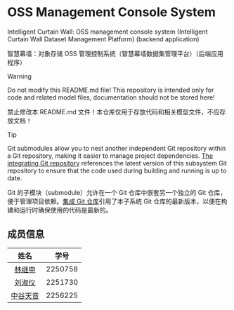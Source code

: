 # OSS Management Console System

Intelligent Curtain Wall: OSS management console system (Intelligent Curtain Wall Dataset Management Platform) (backend application)

智慧幕墙：对象存储 OSS 管理控制系统（智慧幕墙数据集管理平台）（后端应用程序）

> [!WARNING]
> Do not modify this README.md file! This repository is intended only for code and related model files, documentation should not be stored here!
>
> 禁止修改本 README.md 文件！本仓库仅用于存放代码和相关模型文件，不应存放文档！

> [!TIP]
> Git submodules allow you to nest another independent Git repository within a Git repository, making it easier to manage project dependencies. [The integrating Git repository](https://github.com/MinmusLin/Intelligent_Curtain_Wall_Backend_Integration) references the latest version of this subsystem Git repository to ensure that the code used during building and running is up to date.
>
> Git 的子模块（submodule）允许在一个 Git 仓库中嵌套另一个独立的 Git 仓库，便于管理项目依赖。[集成 Git 仓库](https://github.com/MinmusLin/Intelligent_Curtain_Wall_Backend_Integration)引用了本子系统 Git 仓库的最新版本，以便在构建和运行时确保使用的代码是最新的。

## 成员信息

| 姓名 | 学号 |
| :---: | :---: |
| [林继申](https://github.com/MinmusLin) | 2250758 |
| [刘淑仪](https://github.com/bunnyoii) | 2251730 |
| [中谷天音](https://github.com/amaneosaka) | 2256225 |
